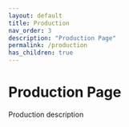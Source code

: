 ```yaml
---
layout: default
title: Production
nav_order: 3
description: "Production Page"
permalink: /production
has_children: true
---
```


# Production Page

Production description
